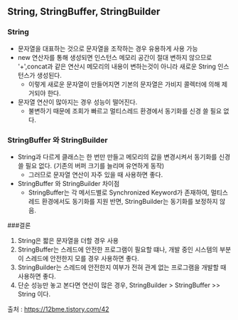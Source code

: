 

## String, StringBuffer, StringBuilder 
### String 
- 문자열을 대표하는 것으로 문자열을 조작하는 경우 유용하게 사용 가능
- new 연산자를 통해 생성되면 인스턴스 메모리 공간이 절대 변하지 않으므로 '+',concat과 같은 연산시 메모리의 내용이 변하는것이 아니라 새로운 String 인스턴스가 생성된다.
  - 이렇게 새로운 문자열이 만들어지면 기본의 문자열은 가비지 콜렉터에 의해 제거되야 한다.
- 문자열 연산이 많아지는 경우 성능이 떨어진다.
  - 불변하기 때문에 조회가 빠르고 멀티스레드 환경에서 동기화를 신경 쓸 필요 없다.
### StringBuffer 와 StringBuilder
- String과 다르게 클래스는 한 번만 만들고 메모리의 값을 변경시켜서 동기화를 신경 쓸 필요 없다. (기존의 버퍼 크기를 늘리며 유연하게 동작)
  - 그러므로 문자열 연산이 자주 있을 때 사용하면 좋다.
- StringBuffer 와 StringBuilder 차이점 
  - StringBuffer는 각 메서드별로 Synchronized Keyword가 존재하여, 멀티스레드 환경에서도 동기화를 지원
     반면, StringBuilder는 동기화를 보정하지 않음.

###결론
1. String은 짧은 문자열을 더할 경우 사용
2. StringBuffer는 스레드에 안전한 프로그램이 필요할 떄나, 개발 중인 시스템의 부분이 스레드에 안전한지 모를 경우 사용하면 좋다.
3. StringBuilder는 스레드에 안전한지 여부가 전혀 관계 없는 프로그램을 개발할 때 사용하면 좋다.
4. 단순 성능만 놓고 본다면 연산이 많은 경우, StringBuilder > StringBuffer >> String 이다.

출처 : https://12bme.tistory.com/42
